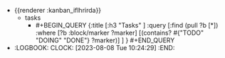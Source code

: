 - {{renderer :kanban_iflhrirda}}
	- tasks
		- #+BEGIN_QUERY
		  {:title [:h3 "Tasks" ]
		  :query [:find (pull ?b [*])
		  :where
		    [?b :block/marker ?marker]
		  [(contains? #{"TODO" "DOING" "DONE"} ?marker)]
		  ]
		  }
		  #+END_QUERY
- :LOGBOOK:
  CLOCK: [2023-08-08 Tue 10:24:29]
  :END: